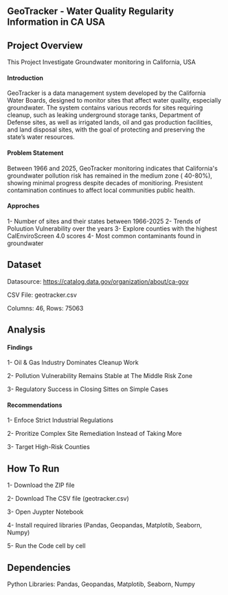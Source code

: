
## GeoTracker - Water Quality Regularity Information in CA USA 

## Project Overview
This Project Investigate Groundwater monitoring in California, USA

#### Introduction 
GeoTracker is a data management system developed by the California Water Boards, designed to monitor sites that affect water quality, especially groundwater. The system contains various records for sites requiring cleanup, such as leaking underground storage tanks, Department of Defense sites, as well as irrigated lands, oil and gas production facilities, and land disposal sites, with the goal of protecting and preserving the state’s water resources.

#### Problem Statement

Between 1966 and 2025, GeoTracker monitoring indicates that California's groundwater pollution risk has remained in the medium zone ( 40-80%), showing minimal progress despite decades of monitioring. Presistent contamination continues to affect local communities public health. 

#### Approches
1- Number of sites and their states between 1966-2025
2- Trends of Poluution Vulnerability over the years
3- Explore counties with the highest CalEnviroScreen 4.0 scores
4- Most common contaminants found in groundwater

## Dataset
Datasource: https://catalog.data.gov/organization/about/ca-gov

CSV File: geotracker.csv

Columns: 46, Rows: 75063

## Analysis


#### Findings
1- Oil & Gas Industry Dominates Cleanup Work

2- Pollution Vulnerability Remains Stable at The Middle Risk Zone

3- Regulatory Success in Closing Sittes on Simple Cases


#### Recommendations 
1- Enfoce Strict Industrial Regulations 

2- Proritize Complex Site Remediation Instead of Taking More

3- Target High-Risk Counties


## How To Run
1- Download the ZIP file

2- Download The CSV file (geotracker.csv)

3- Open Juypter Notebook

4- Install required libraries (Pandas, Geopandas, Matplotib, Seaborn, Numpy)

5- Run the Code cell by cell

## Dependencies
Python Libraries: Pandas, Geopandas, Matplotib, Seaborn, Numpy
